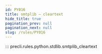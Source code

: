 ```yaml
---
id: PY016
title: smtplib — cleartext
hide_title: true
pagination_prev: null
pagination_next: null
slug: /rules/PY016
---
```


::: precli.rules.python.stdlib.smtplib_cleartext
